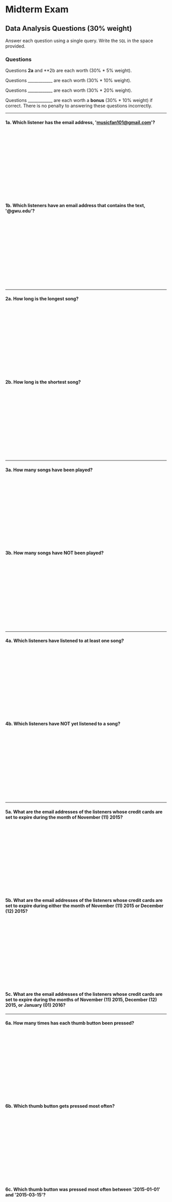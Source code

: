# Midterm Exam

## Data Analysis Questions (30% weight)

Answer each question using a single query. Write the `SQL` in the space provided.

### Questions

Questions **2a** and **2b are each worth (30% * 5% weight).

Questions ____________ are each worth (30% * 10% weight).

Questions ____________ are each worth (30% * 20% weight).

Questions ____________ are each worth a **bonus** (30% * 10% weight) if correct. There is no penalty to answering these questions incorrectly.

<hr>

#### 1a. Which listener has the email address, 'musicfan101@gmail.com'?

<br><br><br><br><br><br><br><br><br><br><br><br>

#### 1b. Which listeners have an email address that contains the text, '@gwu.edu'?

<br><br><br><br><br><br><br><br><br><br><br><br>

<hr>

#### 2a. How long is the longest song?

<br><br><br><br><br><br><br><br><br><br><br><br>

#### 2b. How long is the shortest song?

<br><br><br><br><br><br><br><br><br><br><br><br>

<hr>

#### 3a. How many songs have been played?

<br><br><br><br><br><br><br><br><br><br><br><br>

#### 3b. How many songs have NOT been played?

<br><br><br><br><br><br><br><br><br><br><br><br>

<hr>

#### 4a. Which listeners have listened to at least one song?

<br><br><br><br><br><br><br><br><br><br><br><br>

#### 4b. Which listeners have NOT yet listened to a song?

<br><br><br><br><br><br><br><br><br><br><br><br>

<hr>

#### 5a. What are the email addresses of the listeners whose credit cards are set to expire during the month of November (11) 2015?

<br><br><br><br><br><br><br><br><br><br><br><br>

#### 5b. What are the email addresses of the listeners whose credit cards are set to expire during either the month of November (11) 2015 or December (12) 2015?

<br><br><br><br><br><br><br><br><br><br><br><br>

#### 5c. What are the email addresses of the listeners whose credit cards are set to expire during the months of November (11) 2015, December (12) 2015, or January (01) 2016?

<hr>

#### 6a. How many times has each thumb button been pressed?

<br><br><br><br><br><br><br><br><br><br><br><br>

#### 6b. Which thumb button gets pressed most often?

<br><br><br><br><br><br><br><br><br><br><br><br>

#### 6c. Which thumb button was pressed most often between '2015-01-01' and '2015-03-15'?

<br><br><br><br><br><br><br><br><br><br><br><br>

<hr>

#### 7a. How many songs have been skipped?

<br><br><br><br><br><br><br><br><br><br><br><br>

#### 7b. How many songs have NOT been skipped?

<br><br><br><br><br><br><br><br><br><br><br><br>

#### 7c. Which 100 songs have been skipped the most?

<br><br><br><br><br><br><br><br><br><br><br><br>

<hr>
